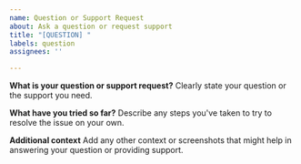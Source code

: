 ```yaml
---
name: Question or Support Request
about: Ask a question or request support
title: "[QUESTION] "
labels: question
assignees: ''

---
```


**What is your question or support request?**
Clearly state your question or the support you need.

**What have you tried so far?**
Describe any steps you've taken to try to resolve the issue on your own.

**Additional context**
Add any other context or screenshots that might help in answering your question or providing support. 